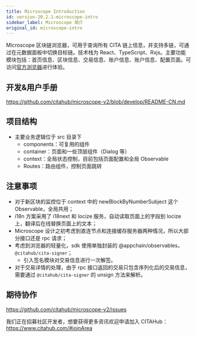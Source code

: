 ```yaml
---
title: Microscope Introduction
id: version-20.2.1-microscope-intro
sidebar_label: Microscope 简介
original_id: microscope-intro
---
```


Microscope 区块链浏览器，可用于查询所有 CITA 链上信息，并支持多链，可通过在元数据面板中切换目标链。技术栈为 React、TypeScript、Rxjs。主要功能模块包括：首页信息、区块信息、交易信息、账户信息、账户信息、配置页面。可访问[官方浏览器](https://microscope.citahub.com/#/)进行体验。

## 开发&用户手册

https://github.com/citahub/microscope-v2/blob/develop/README-CN.md

## 项目结构

* 主要业务逻辑位于 src 目录下
    * components：可复用的组件
    * container：页面和一些顶层组件（Dialog 等）
    * context：全局状态控制，目前包括页面配置和全局 Observable
    * Routes：路由组件，控制页面跳转

## 注意事项

* 对于新区块的监控位于 context 中的 newBlockByNumberSubject 这个 Observable，全局共用；
* i18n 方案采用了 i18next 和 locize 服务，自动读取页面上的字段到 locize 上，翻译后在线替换页面上的文本；
* Microscope 设计之初考虑到直连节点和连接缓存服务器两种情况，所以大部分接口还是 rpc 请求；
* 考虑到浏览器的轻量化，sdk 使用单独封装的 @appchain/observables，`@citahub/cita-signer`；
    * 引入签名模块对交易信息进行一次解签。
* 对于交易详情的处理，由于 rpc 接口返回的交易只包含序列化后的交易信息，需要通过 `@citahub/cita-signer` 的 unsign 方法来解析。

## 期待协作

https://github.com/citahub/microscope-v2/issues

我们正在招募社区开发者，想要获得更多资讯欢迎申请加入 CITAHub：https://www.citahub.com/#joinArea


